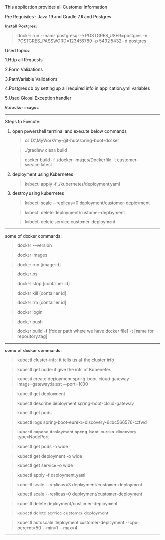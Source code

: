This application provides all Customer Information

Pre Requisites : Java 19 and Gradle 7.6 and Postgres

Install Postgres:
> docker run --name postgresql -e POSTGRES_USER=postgres -e POSTGRES_PASSWORD=123456789 -p 5432:5432 -d postgres

Used topics:

1.Http all Requests

2.Form Validations

3.PathVariable Validations

4.Postgres db by setting up all required info in application.yml variables

5.Used Global Exception handler

6.docker images

------------------------------------------------------------------------------------------------------------------------------------------
Steps to Execute:
1. open powershell terminal and execute below commands

    > cd D:\MyWork\my-git-hub\spring-boot-docker
    
    > ./gradlew clean build
    
    > docker build -f ./docker-images/Dockerfile -t customer-service:latest .

2. deployment using Kubernetes
    
    > kubectl apply -f ./kubernetes/deployment.yaml

3. destroy using kubernetes

    > kubectl scale --replicas=0 deployment/customer-deployment
    
    > kubectl delete deployment/customer-deployment
    
    > kubectl delete service customer-deployment

------------------------------------------------------------------------------------------------------------------------------------------
some of docker commands:
> docker -–version

> docker images

> docker run [image id]

> docker ps

> docker stop [container id]

> docker kill [container id]

> docker rm [container id]

> docker login

> docker push

> docker build -f [folder path where we have docker file] -t [name for repository:tag]

------------------------------------------------------------------------------------------------------------------------------------------
some of docker commands:
> kubectl cluster-info: it tells us all the cluster info

> kubectl get node: it give the info of Kubenetes

> kubectl create deployment spring-boot-cloud-gateway --image=gateway:latest --port=1000

> kubectl get deployment

> kubectl describe deployment spring-boot-cloud-gateway

> kubectl get pods

> kubectl logs spring-boot-eureka-discovery-6dbc566576-czfwd

> kubectl expose deployment spring-boot-eureka-discovery --type=NodePort

> kubectl get pods -o wide

> kubectl get deployment -o wide

> kubectl get service -o wide

> kubectl apply -f deployment.yaml

> kubectl scale --replicas=3 deployment/customer-deployment

> kubectl scale --replicas=0 deployment/customer-deployment

> kubectl delete deployment/customer-deployment

> kubectl delete service customer-deployment

> kubectl autoscale deployment customer-deployment --cpu-percent=50 --min=1 --max=4
------------------------------------------------------------------------------------------------------------------------------------------
